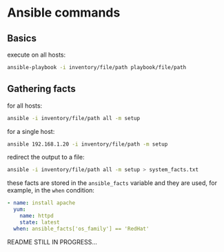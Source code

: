 # Ansible commands

## Basics

execute on all hosts:

```sh
ansible-playbook -i inventory/file/path playbook/file/path
```

## Gathering facts

for all hosts:

```sh
ansible -i inventory/file/path all -m setup
```

for a single host:

```sh
ansible 192.168.1.20 -i inventory/file/path -m setup
```

redirect the output to a file:

```sh
ansible -i inventory/file/path all -m setup > system_facts.txt
```

these facts are stored in the `ansible_facts` variable and they are used, for example, in the `when` condition:

```yaml
- name: install apache
  yum:
    name: httpd
    state: latest
  when: ansible_facts['os_family'] == 'RedHat'
```

README STILL IN PROGRESS...
